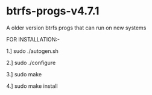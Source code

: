 # btrfs-progs-v4.7.1
A older version btrfs progs that can run on new systems


FOR INSTALLATION:-

  1.] sudo ./autogen.sh

  2.] sudo ./configure

  3.] sudo make

  4.] sudo make install
